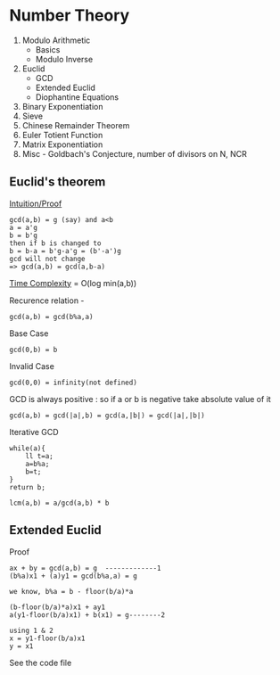 # Number Theory
1. Modulo Arithmetic
    * Basics
    * Modulo Inverse
2. Euclid
    * GCD
    * Extended Euclid
    * Diophantine Equations
3. Binary Exponentiation
4. Sieve 
5. Chinese Remainder Theorem
6. Euler Totient Function
7. Matrix Exponentiation
8. Misc - Goldbach's Conjecture, number of divisors on N, NCR

## Euclid's theorem
[Intuition/Proof](https://cp-algorithms.com/algebra/euclid-algorithm.html)
```
gcd(a,b) = g (say) and a<b
a = a'g
b = b'g
then if b is changed to 
b = b-a = b'g-a'g = (b'-a')g
gcd will not change
=> gcd(a,b) = gcd(a,b-a)
```
[Time Complexity](https://youtu.be/HNOypQFpW3s) = O(log min(a,b))

Recurence relation - 
```
gcd(a,b) = gcd(b%a,a)
```
Base Case
```
gcd(0,b) = b
```
Invalid Case
```
gcd(0,0) = infinity(not defined)
```
GCD is always positive : so if a or b is negative take absolute value of it
```
gcd(a,b) = gcd(|a|,b) = gcd(a,|b|) = gcd(|a|,|b|)
```
Iterative GCD
```
while(a){
    ll t=a;
    a=b%a;
    b=t;
}
return b;
```
```
lcm(a,b) = a/gcd(a,b) * b
```
## Extended Euclid
Proof
```
ax + by = gcd(a,b) = g  -------------1
(b%a)x1 + (a)y1 = gcd(b%a,a) = g

we know, b%a = b - floor(b/a)*a

(b-floor(b/a)*a)x1 + ay1
a(y1-floor(b/a)x1) + b(x1) = g--------2

using 1 & 2
x = y1-floor(b/a)x1
y = x1
```
See the code file